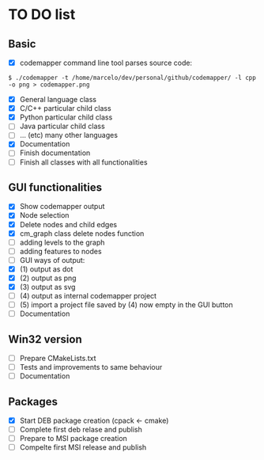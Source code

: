# TO DO list

## Basic

- [x] codemapper command line tool parses source code: 
```
$ ./codemapper -t /home/marcelo/dev/personal/github/codemapper/ -l cpp -o png > codemapper.png
```
- [x] General language class 
- [x] C/C++ particular child class
- [x] Python particular child class
- [ ] Java particular child class
- [ ] ... (etc) many other languages
- [x] Documentation
- [ ] Finish documentation
- [ ] Finish all classes with all functionalities

## GUI functionalities

- [x] Show codemapper output
- [x] Node selection
- [x] Delete nodes and child edges
- [x] cm_graph class delete nodes function
- [ ] adding levels to the graph
- [ ] adding features to nodes
- [ ] GUI ways of output:
- [x] (1) output as dot
- [x] (2) output as png
- [x] (3) output as svg
- [ ] (4) output as internal codemapper project
- [ ] (5) import a project file saved by (4) now empty in the GUI button
- [ ] Documentation

## Win32 version

- [ ] Prepare CMakeLists.txt
- [ ] Tests and improvements to same behaviour
- [ ] Documentation

## Packages 

- [x] Start DEB package creation (cpack <- cmake)
- [ ] Complete first deb relase and publish
- [ ] Prepare to MSI package creation
- [ ] Compelte first MSI release and publish
